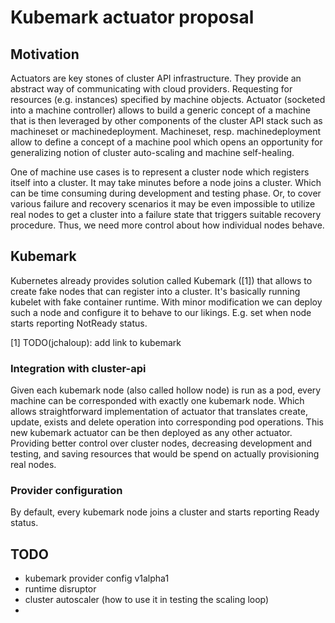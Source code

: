 # Kubemark actuator proposal

## Motivation

Actuators are key stones of cluster API infrastructure. They provide an abstract way
of communicating with cloud providers. Requesting for resources (e.g. instances) specified
by machine objects. Actuator (socketed into a machine controller) allows to build
a generic concept of a machine that is then leveraged by other components
of the cluster API stack such as machineset or machinedeployment. Machineset,
resp. machinedeployment allow to define a concept of a machine pool which opens
an opportunity for generalizing notion of cluster auto-scaling and machine self-healing.

One of machine use cases is to represent a cluster node which registers itself into
a cluster. It may take minutes before a node joins a cluster. Which can be time consuming
during development and testing phase. Or, to cover various failure and recovery
scenarios it may be even impossible to utilize real nodes to get a cluster into a failure
state that triggers suitable recovery procedure. Thus, we need more control about
how individual nodes behave.

## Kubemark

Kubernetes already provides solution called Kubemark ([1]) that allows to create
fake nodes that can register into a cluster. It's basically running kubelet with
fake container runtime. With minor modification we can deploy such a node
and configure it to behave to our likings. E.g. set when node starts reporting
NotReady status.

[1] TODO(jchaloup): add link to kubemark

### Integration with cluster-api

Given each kubemark node (also called hollow node) is run as a pod,
every machine can be corresponded with exactly one kubemark node.
Which allows straightforward implementation of actuator that translates
create, update, exists and delete operation into corresponding pod operations.
This new kubemark actuator can be then deployed as any other actuator.
Providing better control over cluster nodes, decreasing development and testing,
and saving resources that would be spend on actually provisioning real nodes.

### Provider configuration

By default, every kubemark node joins a cluster and starts reporting Ready status.


## TODO

- kubemark provider config v1alpha1
- runtime disruptor
- cluster autoscaler (how to use it in testing the scaling loop)
-
